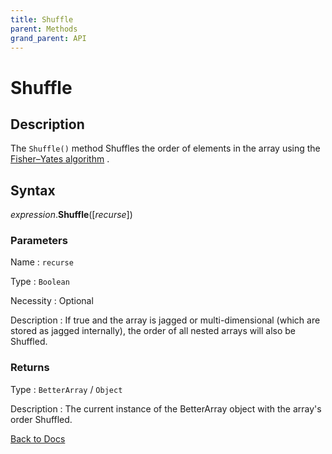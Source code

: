 ```yaml
---
title: Shuffle
parent: Methods
grand_parent: API
---
```


# Shuffle

## Description
The `Shuffle()` method Shuffles the order of elements in the array using the [Fisher–Yates algorithm](https://en.wikipedia.org/wiki/Fisher%E2%80%93Yates_shuffle#The_modern_algorithm) . 

## Syntax

*expression*.**Shuffle**([*recurse*])

### Parameters

Name 
: `recurse`

Type
: `Boolean`

Necessity
: Optional

Description
: If true and the array is jagged or multi-dimensional (which are stored as jagged internally), the order of all nested arrays will also be Shuffled.

### Returns

Type
: `BetterArray` / `Object`

Description
: The current instance of the BetterArray object with the array's order Shuffled.

[Back to Docs](https://senipah.github.io/VBA-Better-Array/)